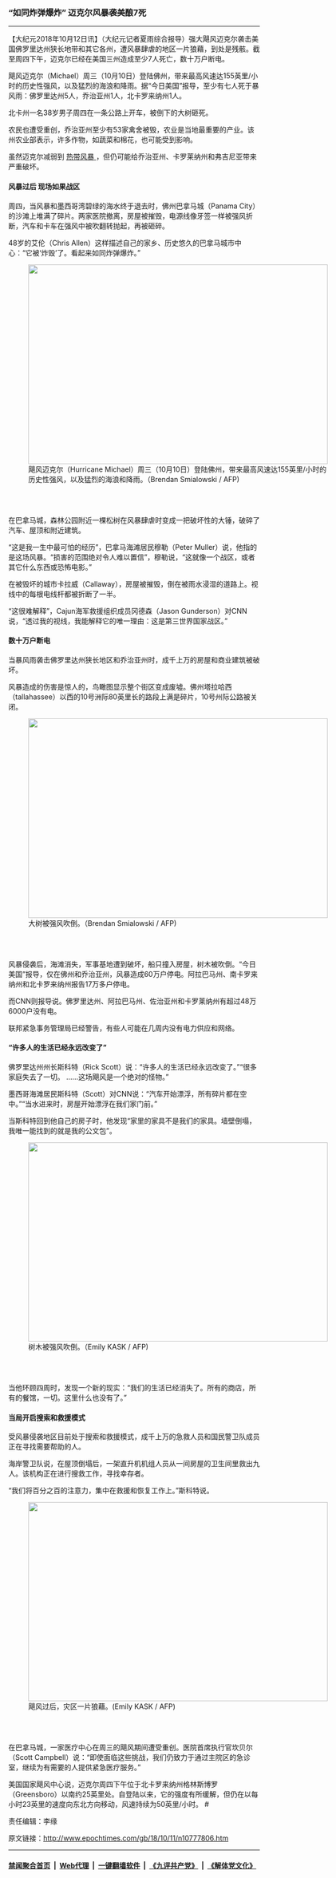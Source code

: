 ### “如同炸弹爆炸” 迈克尔风暴袭美酿7死
------------------------

<p>
 【大纪元2018年10月12日讯】（大纪元记者夏雨综合报导）强大飓风迈克尔袭击美国佛罗里达州狭长地带和其它各州，遭风暴肆虐的地区一片狼藉，到处是残骸。截至周四下午，迈克尔已经在美国三州造成至少7人死亡，数十万户断电。
</p>
<p>
 飓风迈克尔（Michael）周三（10月10日）登陆佛州，带来最高风速达155英里/小时的历史性强风，以及猛烈的海浪和降雨。据“今日美国”报导，至少有七人死于暴风雨：佛罗里达州5人，乔治亚州1人，北卡罗来纳州1人。
</p>
<p>
 北卡州一名38岁男子周四在一条公路上开车，被倒下的大树砸死。
</p>
<p>
 农民也遭受重创，乔治亚州至少有53家禽舍被毁，农业是当地最重要的产业。该州农业部表示，许多作物，如蔬菜和棉花，也可能受到影响。
</p>
<p>
 虽然迈克尔减弱到
 <a href="http://www.epochtimes.com/gb/tag/%E7%83%AD%E5%B8%A6%E9%A3%8E%E6%9A%B4.html">
  热带风暴
 </a>
 ，但仍可能给乔治亚州、卡罗莱纳州和弗吉尼亚带来严重破坏。
</p>
<h4>
 风暴过后 现场如果战区
</h4>
<p>
 周四，当风暴和墨西哥湾碧绿的海水终于退去时，佛州巴拿马城（Panama City）的沙滩上堆满了碎片。两家医院撤离，房屋被摧毁，电源线像牙签一样被强风折断，汽车和卡车在强风中被吹翻转抛起，再被砸碎。
</p>
<p>
 48岁的艾伦（Chris Allen）这样描述自己的家乡、历史悠久的巴拿马城市中心：“它被‘炸毁’了。看起来如同炸弹爆炸。”
</p>
<figure class="wp-caption aligncenter" id="attachment_10777825" style="width: 600px">
 <a href="http://i.epochtimes.com/assets/uploads/2018/10/000_19Y5V5.jpg">
  <img alt="" class="size-large wp-image-10777825" height="400" src="http://i.epochtimes.com/assets/uploads/2018/10/000_19Y5V5-600x400.jpg" width="600"/>
 </a>
 <br/><figcaption class="wp-caption-text">
  飓风迈克尔（Hurricane Michael）周三（10月10日）登陆佛州，带来最高风速达155英里/小时的历史性强风，以及猛烈的海浪和降雨。（Brendan Smialowski / AFP)
 </figcaption><br/>
</figure><br/>
<p>
 在巴拿马城，森林公园附近一棵松树在风暴肆虐时变成一把破坏性的大锤，破碎了汽车、屋顶和附近建筑。
</p>
<p>
 “这是我一生中最可怕的经历”，巴拿马海滩居民穆勒（Peter Muller）说，他指的是这场风暴。“损害的范围绝对令人难以置信”，穆勒说，“这就像一个战区，或者其它什么东西或恐怖电影。”
</p>
<p>
 在被毁坏的城市卡拉威（Callaway），房屋被摧毁，倒在被雨水浸湿的道路上。视线中的每根电线杆都被折断了一半。
</p>
<p>
 “这很难解释”，Cajun海军救援组织成员冈德森（Jason Gunderson）对CNN说，“透过我的视线，我能解释它的唯一理由：这是第三世界国家战区。”
</p>
<p>
</p>
<h4>
 数十万户断电
</h4>
<p>
 当暴风雨袭击佛罗里达州狭长地区和乔治亚州时，成千上万的房屋和商业建筑被破坏。
</p>
<p>
 风暴造成的伤害是惊人的，鸟瞰图显示整个街区变成废墟。佛州塔拉哈西（tallahassee）以西的10号洲际80英里长的路段上满是碎片，10号州际公路被关闭。
</p>
<figure class="wp-caption aligncenter" id="attachment_10777834" style="width: 600px">
 <a href="http://i.epochtimes.com/assets/uploads/2018/10/000_19Y5UT.jpg">
  <img alt="" class="size-large wp-image-10777834" height="400" src="http://i.epochtimes.com/assets/uploads/2018/10/000_19Y5UT-600x400.jpg" width="600"/>
 </a>
 <br/><figcaption class="wp-caption-text">
  大树被强风吹倒。（Brendan Smialowski / AFP)
 </figcaption><br/>
</figure><br/>
<p>
 风暴侵袭后，海滩消失，军事基地遭到破坏，船只撞入房屋，树木被吹倒。“今日美国”报导，仅在佛州和乔治亚州，风暴造成60万户停电。阿拉巴马州、南卡罗来纳州和北卡罗来纳州报告17万多户停电。
</p>
<p>
 而CNN则报导说。佛罗里达州、阿拉巴马州、佐治亚州和卡罗莱纳州有超过48万6000户没有电。
</p>
<p>
 联邦紧急事务管理局已经警告，有些人可能在几周内没有电力供应和网络。
</p>
<h4>
 “许多人的生活已经永远改变了”
</h4>
<p>
 佛罗里达州州长斯科特（Rick Scott）说：“许多人的生活已经永远改变了。”“很多家庭失去了一切。 ……这场飓风是一个绝对的怪物。”
</p>
<p>
 墨西哥海滩居民斯科特（Scott）对CNN说：“汽车开始漂浮，所有碎片都在空中。”“当水进来时，房屋开始漂浮在我们家门前。”
</p>
<p>
 当斯科特回到他自己的房子时，他发现“家里的家具不是我们的家具。墙壁倒塌，我唯一能找到的就是我的公文包”。
</p>
<figure class="wp-caption aligncenter" id="attachment_10777833" style="width: 600px">
 <a href="http://i.epochtimes.com/assets/uploads/2018/10/000_19Y4MC.jpg">
  <img alt="" class="wp-image-10777833 size-large" height="399" src="http://i.epochtimes.com/assets/uploads/2018/10/000_19Y4MC-600x399.jpg" width="600"/>
 </a>
 <br/><figcaption class="wp-caption-text">
  树木被强风吹倒。（Emily KASK / AFP)
 </figcaption><br/>
</figure><br/>
<p>
 当他环顾四周时，发现一个新的现实：“我们的生活已经消失了。所有的商店，所有的餐馆，一切。这里什么也没有了。”
</p>
<h4>
 当局开启搜索和救援模式
</h4>
<p>
 受风暴侵袭地区目前处于搜索和救援模式，成千上万的急救人员和国民警卫队成员正在寻找需要帮助的人。
</p>
<p>
 海岸警卫队说，在屋顶倒塌后，一架直升机机组人员从一间房屋的卫生间里救出九人。该机构正在进行搜救工作，寻找幸存者。
</p>
<p>
 “我们将百分之百的注意力，集中在救援和恢复工作上。”斯科特说。
</p>
<figure class="wp-caption aligncenter" id="attachment_10777838" style="width: 600px">
 <a href="http://i.epochtimes.com/assets/uploads/2018/10/000_19Y4MK.jpg">
  <img alt="" class="wp-image-10777838 size-large" height="399" src="http://i.epochtimes.com/assets/uploads/2018/10/000_19Y4MK-600x399.jpg" width="600"/>
 </a>
 <br/><figcaption class="wp-caption-text">
  飓风过后，灾区一片狼藉。(Emily KASK / AFP)
 </figcaption><br/>
</figure><br/>
<p>
 在巴拿马城，一家医疗中心在周三的飓风期间遭受重创。医院首席执行官坎贝尔（Scott Campbell）说：“即使面临这些挑战，我们仍致力于通过主院区的急诊室，继续为有需要的人提供紧急医疗服务。”
</p>
<p>
 美国国家飓风中心说，迈克尔周四下午位于北卡罗来纳州格林斯博罗（Greensboro）以南约25英里处。自登陆以来，它的强度有所缓解，但仍在以每小时23英里的速度向东北方向移动，风速持续为50英里/小时。 #
</p>
<p>
</p>
<p>
 责任编辑：李缘
</p>

原文链接：http://www.epochtimes.com/gb/18/10/11/n10777806.htm


------------------------
#### [禁闻聚合首页](https://github.com/gfw-breaker/banned-news/blob/master/README.md) &nbsp;|&nbsp; [Web代理](https://github.com/gfw-breaker/open-proxy/blob/master/README.md) &nbsp;|&nbsp; [一键翻墙软件](https://github.com/gfw-breaker/nogfw/blob/master/README.md) &nbsp;|&nbsp; [《九评共产党》](https://github.com/gfw-breaker/9ping.md/blob/master/README.md#九评之一评共产党是什么) &nbsp;|&nbsp; [《解体党文化》](https://github.com/gfw-breaker/jtdwh.md/blob/master/README.md#绪论)